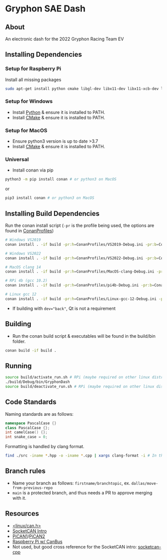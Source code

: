
# Gryphon SAE Dash

## About

An electronic dash for the 2022 Gryphon Racing Team EV

## Installing Dependencies

### Setup for Raspberry Pi

Install all missing packages
```bash
sudo apt-get install python cmake libgl-dev libx11-dev libx11-xcb-dev libxcb-util-dev m4 libffi-dev
```

### Setup for Windows

- Install [Python](https://docs.python.org/3/using/windows.html#using-python-on-windows) & ensure it is installed to PATH.
- Install [CMake](https://cmake.org/download/) & ensure it is installed to PATH.

### Setup for MacOS
- Ensure python3 version is up to date >3.7
- Install [CMake](https://cmake.org/download/) & ensure it is installed to PATH.


### Universal
- Install conan via pip
```bash
python3 -m pip install conan # or python3 on MacOS
```

or

```bash
pip3 install conan # or python3 on MacOS
```

## Installing Build Dependencies

Run the conan install script (`-pr` is the profile being used, the options are found in [ConanProfiles](./ConanProfiles/))
```bash
# Windows VS2019
conan install . -if build -pr:h=ConanProfiles/VS2019-Debug.ini -pr:b=ConanProfiles/VS2019-Debug.ini --build=missing -o dev="front"

# Windows VS2022
conan install . -if build -pr:h=ConanProfiles/VS2022-Debug.ini -pr:b=ConanProfiles/VS2022-Debug.ini --build=missing -o dev="front"

# MacOS clang 14
conan install . -if build -pr:h=ConanProfiles/MacOS-clang-Debug.ini -pr:b=ConanProfiles/MacOS-clang-Debug.ini --build=missing -o dev="front"

# RPi 4b (gcc 10.2)
conan install . -if build -pr:h=ConanProfiles/pi4b-Debug.ini -pr:b=ConanProfiles/pi4b-Debug.ini --build=missing -o dev="full"

# Linux gcc 12
conan install . -if build -pr:h=ConanProfiles/Linux-gcc-12-Debug.ini -pr:b=ConanProfiles/Linux-gcc-12-Debug.ini --build=missing -o dev="full"
```

* If building with `dev="back"`, Qt is not a requirement

## Building
- Run the conan build script & executables will be found in the build/bin folder.

```bash
conan build -if build .
```

## Running

```bash
source build/activate_run.sh # RPi (maybe required on other linux distros)
./build/Debug/bin/GryphonDash
source build/deactivate_run.sh # RPi (maybe required on other linux distros)
```

## Code Standards

Naming standards are as follows:
```C++
namespace PascalCase {}
class PascalCase {};
int camelCase() {};
int snake_case = 0;
```

Formatting is handled by clang format.
```bash
find ./src -iname *.hpp -o -iname *.cpp | xargs clang-format -i # In the root folder of the repo.
```

## Branch rules

- Name your branch as follows: `firstname/branchtopic`, ex. `dallas/move-from-previous-repo`
- `main` is a protected branch, and thus needs a PR to approve merging with it.

## Resources

* [<linux/can.h>](https://github.com/torvalds/linux/blob/master/include/uapi/linux/can.h)
* [SocketCAN Intro](https://copperhilltech.com/what-is-socketcan/)
* [PiCAN1](https://copperhilltech.com/pican-with-gps-gyro-accelerometer-can-bus-board-for-raspberry-pi/)/[PiCAN2](https://copperhilltech.com/pican-2-can-bus-interface-for-raspberry-pi/)
* [Raspberry Pi w/ CanBus](https://www.hackster.io/youness/how-to-connect-raspberry-pi-to-can-bus-b60235)
* Not used, but good cross reference for the SocketCAN intro: [socketcan-cpp](https://github.com/siposcsaba89/socketcan-cpp)
